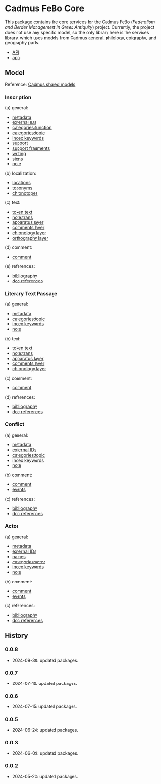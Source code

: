 # Cadmus FeBo Core

This package contains the core services for the Cadmus FeBo (_Federalism and Border Management in Greek Antiquity_) project. Currently, the project does not use any specific model, so the only library here is the services library, which uses models from Cadmus general, philology, epigraphy, and geography parts.

- [API](https://github.com/vedph/cadmus-febo-api)
- [app](https://github.com/vedph/cadmus-febo-app)

## Model

Reference: [Cadmus shared models](https://myrmex.github.io/overview/cadmus/dev/models/)

### Inscription

(a) general:

- [metadata](https://github.com/vedph/cadmus-general/blob/master/docs/metadata.md)
- [external IDs](https://github.com/vedph/cadmus-general/blob/master/docs/external-ids.md)
- [categories:function](https://github.com/vedph/cadmus-general/blob/master/docs/categories.md)
- [categories:topic](https://github.com/vedph/cadmus-general/blob/master/docs/categories.md)
- [index keywords](https://github.com/vedph/cadmus-general/blob/master/docs/index-keywords.md)
- [support](https://github.com/vedph/cadmus-epigraphy/blob/master/docs/epi-support.md)
- [support fragments](https://github.com/vedph/cadmus-epigraphy/blob/master/docs/epi-support-frr.md)
- [writing](https://github.com/vedph/cadmus-epigraphy/blob/master/docs/epi-writing.md)
- [signs](https://github.com/vedph/cadmus-epigraphy/blob/master/docs/epi-signs.md)
- [note](https://github.com/vedph/cadmus-general/blob/master/docs/categories.md)

(b) localization:

- [locations](https://github.com/vedph/cadmus-geo/blob/master/docs/asserted-locations.md)
- [toponyms](https://github.com/vedph/cadmus-geo/blob/master/docs/asserted-toponyms.md)
- [chronotopes](https://github.com/vedph/cadmus-general/blob/master/docs/chronotopes.md)

(c) text:

- [token text](https://github.com/vedph/cadmus-general/blob/master/docs/token-text.md)
- [note:trans](https://github.com/vedph/cadmus-general/blob/master/docs/note.md)
- [apparatus layer](https://github.com/vedph/cadmus-philology/blob/master/docs/fr.apparatus.md)
- [comments layer](https://github.com/vedph/cadmus-general/blob/master/docs/fr.comment.md)
- [chronology layer](https://github.com/vedph/cadmus-general/blob/master/docs/fr.chronology.md)
- [orthography layer](https://github.com/vedph/cadmus-philology/blob/master/docs/fr.orthography.md)

(d) comment:

- [comment](https://github.com/vedph/cadmus-general/blob/master/docs/comment.md)

(e) references:

- [bibliography](https://github.com/vedph/cadmus-general/blob/master/docs/bibliography.md)
- [doc references](https://github.com/vedph/cadmus-general/blob/master/docs/doc-references.md)

### Literary Text Passage

(a) general:

- [metadata](https://github.com/vedph/cadmus-general/blob/master/docs/metadata.md)
- [categories:topic](https://github.com/vedph/cadmus-general/blob/master/docs/categories.md)
- [index keywords](https://github.com/vedph/cadmus-general/blob/master/docs/index-keywords.md)
- [note](https://github.com/vedph/cadmus-general/blob/master/docs/note.md)

(b) text:

- [token text](https://github.com/vedph/cadmus-general/blob/master/docs/token-text.md)
- [note:trans](https://github.com/vedph/cadmus-general/blob/master/docs/note.md)
- [apparatus layer](https://github.com/vedph/cadmus-philology/blob/master/docs/fr.apparatus.md)
- [comments layer](https://github.com/vedph/cadmus-general/blob/master/docs/fr.comment.md)
- [chronology layer](https://github.com/vedph/cadmus-general/blob/master/docs/fr.chronology.md)

(c) comment:

- [comment](https://github.com/vedph/cadmus-general/blob/master/docs/comment.md)

(d) references:

- [bibliography](https://github.com/vedph/cadmus-general/blob/master/docs/bibliography.md)
- [doc references](https://github.com/vedph/cadmus-general/blob/master/docs/doc-references.md)

### Conflict

(a) general:

- [metadata](https://github.com/vedph/cadmus-general/blob/master/docs/metadata.md)
- [external IDs](https://github.com/vedph/cadmus-general/blob/master/docs/external-ids.md)
- [categories:topic](https://github.com/vedph/cadmus-general/blob/master/docs/categories.md)
- [index keywords](https://github.com/vedph/cadmus-general/blob/master/docs/index-keywords.md)
- [note](https://github.com/vedph/cadmus-general/blob/master/docs/note.md)

(b) comment:

- [comment](https://github.com/vedph/cadmus-general/blob/master/docs/comment.md)
- [events](https://github.com/vedph/cadmus-general/blob/master/docs/historical-events.md)

(c) references:

- [bibliography](https://github.com/vedph/cadmus-general/blob/master/docs/bibliography.md)
- [doc references](https://github.com/vedph/cadmus-general/blob/master/docs/doc-references.md)

### Actor

(a) general:

- [metadata](https://github.com/vedph/cadmus-general/blob/master/docs/metadata.md)
- [external IDs](https://github.com/vedph/cadmus-general/blob/master/docs/external-ids.md)
- [names](https://github.com/vedph/cadmus-general/blob/master/docs/names.md)
- [categories:actor](https://github.com/vedph/cadmus-general/blob/master/docs/categories.md)
- [index keywords](https://github.com/vedph/cadmus-general/blob/master/docs/index-keywords.md)
- [note](https://github.com/vedph/cadmus-general/blob/master/docs/note.md)

(b) comment:

- [comment](https://github.com/vedph/cadmus-general/blob/master/docs/comment.md)
- [events](https://github.com/vedph/cadmus-general/blob/master/docs/historical-events.md)

(c) references:

- [bibliography](https://github.com/vedph/cadmus-general/blob/master/docs/bibliography.md)
- [doc references](https://github.com/vedph/cadmus-general/blob/master/docs/doc-references.md)

## History

### 0.0.8

- 2024-09-30: updated packages.

### 0.0.7

- 2024-07-19: updated packages.

### 0.0.6

- 2024-07-15: updated packages.

### 0.0.5

- 2024-06-24: updated packages.

### 0.0.3

- 2024-06-09: updated packages.

### 0.0.2

- 2024-05-23: updated packages.
